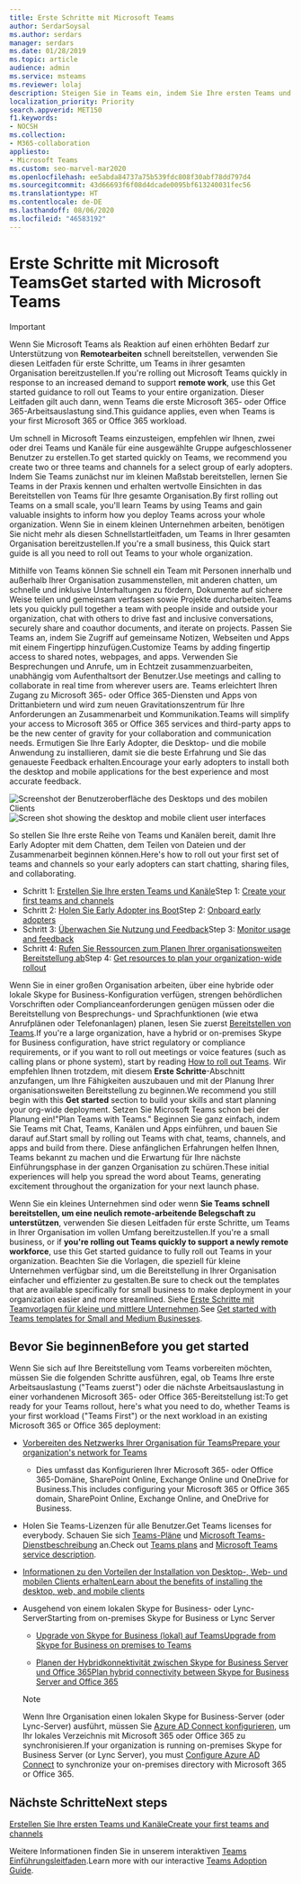 ```yaml
---
title: Erste Schritte mit Microsoft Teams
author: SerdarSoysal
ms.author: serdars
manager: serdars
ms.date: 01/28/2019
ms.topic: article
audience: admin
ms.service: msteams
ms.reviewer: lolaj
description: Steigen Sie in Teams ein, indem Sie Ihre ersten Teams und Kanäle bereitstellen, damit Sie Erfahrung in Teams aufbauen, bevor Sie es in der Organisation einführen.
localization_priority: Priority
search.appverid: MET150
f1.keywords:
- NOCSH
ms.collection:
- M365-collaboration
appliesto:
- Microsoft Teams
ms.custom: seo-marvel-mar2020
ms.openlocfilehash: ee5abda84737a75b539fdc808f30abf78dd797d4
ms.sourcegitcommit: 43d66693f6f08d4dcade0095bf613240031fec56
ms.translationtype: HT
ms.contentlocale: de-DE
ms.lasthandoff: 08/06/2020
ms.locfileid: "46583192"
---
```

# <a name="get-started-with-microsoft-teams"></a><span data-ttu-id="8c35a-103">Erste Schritte mit Microsoft Teams</span><span class="sxs-lookup"><span data-stu-id="8c35a-103">Get started with Microsoft Teams</span></span>

> [!IMPORTANT]
> <span data-ttu-id="8c35a-104">Wenn Sie Microsoft Teams als Reaktion auf einen erhöhten Bedarf zur Unterstützung von **Remotearbeiten** schnell bereitstellen, verwenden Sie diesen Leitfaden für erste Schritte, um Teams in ihrer gesamten Organisation bereitzustellen.</span><span class="sxs-lookup"><span data-stu-id="8c35a-104">If you're rolling out Microsoft Teams quickly in response to an increased demand to support **remote work**, use this Get started guidance to roll out Teams to your entire organization.</span></span> <span data-ttu-id="8c35a-105">Dieser Leitfaden gilt auch dann, wenn Teams die erste Microsoft 365- oder Office 365-Arbeitsauslastung sind.</span><span class="sxs-lookup"><span data-stu-id="8c35a-105">This guidance applies, even when Teams is your first Microsoft 365 or Office 365 workload.</span></span>

<span data-ttu-id="8c35a-106">Um schnell in Microsoft Teams einzusteigen, empfehlen wir Ihnen, zwei oder drei Teams und Kanäle für eine ausgewählte Gruppe aufgeschlossener Benutzer zu erstellen.</span><span class="sxs-lookup"><span data-stu-id="8c35a-106">To get started quickly on Teams, we recommend you create two or three teams and channels for a select group of early adopters.</span></span> <span data-ttu-id="8c35a-107">Indem Sie Teams zunächst nur im kleinen Maßstab bereitstellen, lernen Sie Teams in der Praxis kennen und erhalten wertvolle Einsichten in das Bereitstellen von Teams für Ihre gesamte Organisation.</span><span class="sxs-lookup"><span data-stu-id="8c35a-107">By first rolling out Teams on a small scale, you'll learn Teams by using Teams and gain valuable insights to inform how you deploy Teams across your whole organization.</span></span> <span data-ttu-id="8c35a-108">Wenn Sie in einem kleinen Unternehmen arbeiten, benötigen Sie nicht mehr als diesen Schnellstartleitfaden, um Teams in Ihrer gesamten Organisation bereitzustellen.</span><span class="sxs-lookup"><span data-stu-id="8c35a-108">If you're a small business, this Quick start guide is all you need to roll out Teams to your whole organization.</span></span>


<span data-ttu-id="8c35a-109">Mithilfe von Teams können Sie schnell ein Team mit Personen innerhalb und außerhalb Ihrer Organisation zusammenstellen, mit anderen chatten, um schnelle und inklusive Unterhaltungen zu fördern, Dokumente auf sichere Weise teilen und gemeinsam verfassen sowie Projekte durcharbeiten.</span><span class="sxs-lookup"><span data-stu-id="8c35a-109">Teams lets you quickly pull together a team with people inside and outside your organization, chat with others to drive fast and inclusive conversations, securely share and coauthor documents, and iterate on projects.</span></span> <span data-ttu-id="8c35a-110">Passen Sie Teams an, indem Sie Zugriff auf gemeinsame Notizen, Webseiten und Apps mit einem Fingertipp hinzufügen.</span><span class="sxs-lookup"><span data-stu-id="8c35a-110">Customize Teams by adding fingertip access to shared notes, webpages, and apps.</span></span> <span data-ttu-id="8c35a-111">Verwenden Sie Besprechungen und Anrufe, um in Echtzeit zusammenzuarbeiten, unabhängig vom Aufenthaltsort der Benutzer.</span><span class="sxs-lookup"><span data-stu-id="8c35a-111">Use meetings and calling to collaborate in real time from wherever users are.</span></span> <span data-ttu-id="8c35a-112">Teams erleichtert Ihren Zugang zu Microsoft 365- oder Office 365-Diensten und Apps von Drittanbietern und wird zum neuen Gravitationszentrum für Ihre Anforderungen an Zusammenarbeit und Kommunikation.</span><span class="sxs-lookup"><span data-stu-id="8c35a-112">Teams will simplify your access to Microsoft 365 or Office 365 services and third-party apps to be the new center of gravity for your collaboration and communication needs.</span></span> <span data-ttu-id="8c35a-113">Ermutigen Sie Ihre Early Adopter, die Desktop- und die mobile Anwendung zu installieren, damit sie die beste Erfahrung und Sie das genaueste Feedback erhalten.</span><span class="sxs-lookup"><span data-stu-id="8c35a-113">Encourage your early adopters to install both the desktop and mobile applications for the best experience and most accurate feedback.</span></span>

<span data-ttu-id="8c35a-114">![Screenshot der Benutzeroberfläche des Desktops und des mobilen Clients](media/get-started-microsoft-teams.png "Screenshot der Benutzeroberfläche des Teams-Desktopclients und des mobilen Clients" )</span><span class="sxs-lookup"><span data-stu-id="8c35a-114">![Screen shot showing the desktop and mobile client user interfaces](media/get-started-microsoft-teams.png "Screen shot showing the Teams desktop client and mobile client user interface" )</span></span> 

<span data-ttu-id="8c35a-115">So stellen Sie Ihre erste Reihe von Teams und Kanälen bereit, damit Ihre Early Adopter mit dem Chatten, dem Teilen von Dateien und der Zusammenarbeit beginnen können.</span><span class="sxs-lookup"><span data-stu-id="8c35a-115">Here's how to roll out your first set of teams and channels so your early adopters can start chatting, sharing files, and collaborating.</span></span>

- <span data-ttu-id="8c35a-116">Schritt 1: [Erstellen Sie Ihre ersten Teams und Kanäle](get-started-with-teams-create-your-first-teams-and-channels.md)</span><span class="sxs-lookup"><span data-stu-id="8c35a-116">Step 1: [Create your first teams and channels](get-started-with-teams-create-your-first-teams-and-channels.md)</span></span>
- <span data-ttu-id="8c35a-117">Schritt 2: [Holen Sie Early Adopter ins Boot](get-started-with-teams-onboard-early-adopters.md)</span><span class="sxs-lookup"><span data-stu-id="8c35a-117">Step 2: [Onboard early adopters](get-started-with-teams-onboard-early-adopters.md)</span></span>
- <span data-ttu-id="8c35a-118">Schritt 3: [Überwachen Sie Nutzung und Feedback](get-started-with-teams-monitor-usage-and-feedback.md)</span><span class="sxs-lookup"><span data-stu-id="8c35a-118">Step 3: [Monitor usage and feedback](get-started-with-teams-monitor-usage-and-feedback.md)</span></span>
- <span data-ttu-id="8c35a-119">Schritt 4: [Rufen Sie Ressourcen zum Planen Ihrer organisationsweiten Bereitstellung ab](get-started-with-teams-resources-for-org-wide-rollout.md)</span><span class="sxs-lookup"><span data-stu-id="8c35a-119">Step 4: [Get resources to plan your organization-wide rollout](get-started-with-teams-resources-for-org-wide-rollout.md)</span></span>

<span data-ttu-id="8c35a-120">Wenn Sie in einer großen Organisation arbeiten, über eine hybride oder lokale Skype for Business-Konfiguration verfügen, strengen behördlichen Vorschriften oder Complianceanforderungen genügen müssen oder die Bereitstellung von Besprechungs- und Sprachfunktionen (wie etwa Anrufplänen oder Telefonanlagen) planen, lesen Sie zuerst [Bereitstellen von Teams](how-to-roll-out-teams.md).</span><span class="sxs-lookup"><span data-stu-id="8c35a-120">If you're a large organization, have a hybrid or on-premises Skype for Business configuration, have strict regulatory or compliance requirements, or if you want to roll out meetings or voice features (such as calling plans or phone system), start by reading [How to roll out Teams](how-to-roll-out-teams.md).</span></span> <span data-ttu-id="8c35a-121">Wir empfehlen Ihnen trotzdem, mit diesem **Erste Schritte**-Abschnitt anzufangen, um Ihre Fähigkeiten auszubauen und mit der Planung Ihrer organisationsweiten Bereitstellung zu beginnen.</span><span class="sxs-lookup"><span data-stu-id="8c35a-121">We recommend you still begin with this **Get started** section to build your skills and start planning your org-wide deployment.</span></span> <span data-ttu-id="8c35a-122">Setzen Sie Microsoft Teams schon bei der Planung ein!</span><span class="sxs-lookup"><span data-stu-id="8c35a-122">"Plan Teams with Teams."</span></span> <span data-ttu-id="8c35a-123">Beginnen Sie ganz einfach, indem Sie Teams mit Chat, Teams, Kanälen und Apps einführen, und bauen Sie darauf auf.</span><span class="sxs-lookup"><span data-stu-id="8c35a-123">Start small by rolling out Teams with chat, teams, channels, and apps and build from there.</span></span> <span data-ttu-id="8c35a-124">Diese anfänglichen Erfahrungen helfen Ihnen, Teams bekannt zu machen und die Erwartung für Ihre nächste Einführungsphase in der ganzen Organisation zu schüren.</span><span class="sxs-lookup"><span data-stu-id="8c35a-124">These initial experiences will help you spread the word about Teams, generating excitement throughout the organization for your next launch phase.</span></span> 

<span data-ttu-id="8c35a-125">Wenn Sie ein kleines Unternehmen sind oder wenn **Sie Teams schnell bereitstellen, um eine neulich remote-arbeitende Belegschaft zu unterstützen**, verwenden Sie diesen Leitfaden für erste Schritte, um Teams in Ihrer Organisation im vollen Umfang bereitzustellen.</span><span class="sxs-lookup"><span data-stu-id="8c35a-125">If you're a small business, or if **you're rolling out Teams quickly to support a newly remote workforce**, use this Get started guidance to fully roll out Teams in your organization.</span></span> <span data-ttu-id="8c35a-126">Beachten Sie die Vorlagen, die speziell für kleine Unternehmen verfügbar sind, um die Bereitstellung in Ihrer Organisation einfacher und effizienter zu gestalten.</span><span class="sxs-lookup"><span data-stu-id="8c35a-126">Be sure to check out the templates that are available specifically for small business to make deployment in your organization easier and more streamlined.</span></span> <span data-ttu-id="8c35a-127">Siehe [Erste Schritte mit Teamvorlagen für kleine und mittlere Unternehmen](https://docs.microsoft.com/microsoftteams/smb-templates).</span><span class="sxs-lookup"><span data-stu-id="8c35a-127">See [Get started with Teams templates for Small and Medium Businesses](https://docs.microsoft.com/microsoftteams/smb-templates).</span></span>

## <a name="before-you-get-started"></a><span data-ttu-id="8c35a-128">Bevor Sie beginnen</span><span class="sxs-lookup"><span data-stu-id="8c35a-128">Before you get started</span></span>

<span data-ttu-id="8c35a-129">Wenn Sie sich auf Ihre Bereitstellung vom Teams vorbereiten möchten, müssen Sie die folgenden Schritte ausführen, egal, ob Teams Ihre erste Arbeitsauslastung ("Teams zuerst") oder die nächste Arbeitsauslastung in einer vorhandenen Microsoft 365- oder Office 365-Bereitstellung ist:</span><span class="sxs-lookup"><span data-stu-id="8c35a-129">To get ready for your Teams rollout, here's what you need to do, whether Teams is your first workload ("Teams First") or the next workload in an existing Microsoft 365 or Office 365 deployment:</span></span>

- [<span data-ttu-id="8c35a-130">Vorbereiten des Netzwerks Ihrer Organisation für Teams</span><span class="sxs-lookup"><span data-stu-id="8c35a-130">Prepare your organization's network for Teams</span></span>](prepare-network.md)
    - <span data-ttu-id="8c35a-131">Dies umfasst das Konfigurieren Ihrer Microsoft 365- oder Office 365-Domäne, SharePoint Online, Exchange Online und OneDrive for Business.</span><span class="sxs-lookup"><span data-stu-id="8c35a-131">This includes configuring your Microsoft 365 or Office 365 domain, SharePoint Online, Exchange Online, and OneDrive for Business.</span></span>

- <span data-ttu-id="8c35a-132">Holen Sie Teams-Lizenzen für alle Benutzer.</span><span class="sxs-lookup"><span data-stu-id="8c35a-132">Get Teams licenses for everybody.</span></span> <span data-ttu-id="8c35a-133">Schauen Sie sich [Teams-Pläne](https://www.microsoft.com/microsoft-365/microsoft-teams/compare-microsoft-teams-options) und [Microsoft Teams-Dienstbeschreibung](https://docs.microsoft.com/office365/servicedescriptions/teams-service-description) an.</span><span class="sxs-lookup"><span data-stu-id="8c35a-133">Check out [Teams plans](https://www.microsoft.com/microsoft-365/microsoft-teams/compare-microsoft-teams-options) and [Microsoft Teams service description](https://docs.microsoft.com/office365/servicedescriptions/teams-service-description).</span></span>

- [<span data-ttu-id="8c35a-134">Informationen zu den Vorteilen der Installation von Desktop-, Web- und mobilen Clients erhalten</span><span class="sxs-lookup"><span data-stu-id="8c35a-134">Learn about the benefits of installing the desktop, web, and mobile clients</span></span>](get-clients.md)

- <span data-ttu-id="8c35a-135">Ausgehend von einem lokalen Skype for Business- oder Lync-Server</span><span class="sxs-lookup"><span data-stu-id="8c35a-135">Starting from on-premises Skype for Business or Lync Server</span></span>
   - [<span data-ttu-id="8c35a-136">Upgrade von Skype for Business (lokal) auf Teams</span><span class="sxs-lookup"><span data-stu-id="8c35a-136">Upgrade from Skype for Business on premises to Teams</span></span>](upgrade-to-Teams-execute-SkypeforBusinessHybridOnPrem.md) 
   
   - [<span data-ttu-id="8c35a-137">Planen der Hybridkonnektivität zwischen Skype for Business Server und Office 365</span><span class="sxs-lookup"><span data-stu-id="8c35a-137">Plan hybrid connectivity between Skype for Business Server and Office 365</span></span>](https://docs.microsoft.com/SkypeForBusiness/hybrid/plan-hybrid-connectivity)
   
   > [!NOTE]
   > <span data-ttu-id="8c35a-138">Wenn Ihre Organisation einen lokalen Skype for Business-Server (oder Lync-Server) ausführt, müssen Sie [Azure AD Connect konfigurieren](https://docs.microsoft.com/SkypeForBusiness/hybrid/configure-azure-ad-connect), um Ihr lokales Verzeichnis mit Microsoft 365 oder Office 365 zu synchronisieren.</span><span class="sxs-lookup"><span data-stu-id="8c35a-138">If your organization is running on-premises Skype for Business Server (or Lync Server), you must [Configure Azure AD Connect](https://docs.microsoft.com/SkypeForBusiness/hybrid/configure-azure-ad-connect) to synchronize your on-premises directory with Microsoft 365 or Office 365.</span></span> 


## <a name="next-steps"></a><span data-ttu-id="8c35a-139">Nächste Schritte</span><span class="sxs-lookup"><span data-stu-id="8c35a-139">Next steps</span></span>

[<span data-ttu-id="8c35a-140">Erstellen Sie Ihre ersten Teams und Kanäle</span><span class="sxs-lookup"><span data-stu-id="8c35a-140">Create your first teams and channels</span></span>](get-started-with-teams-create-your-first-teams-and-channels.md)

<span data-ttu-id="8c35a-141">Weitere Informationen finden Sie in unserem interaktiven [Teams Einführungsleitfaden](https://aka.ms/teamstoolkit).</span><span class="sxs-lookup"><span data-stu-id="8c35a-141">Learn more with our interactive [Teams Adoption Guide](https://aka.ms/teamstoolkit).</span></span>
